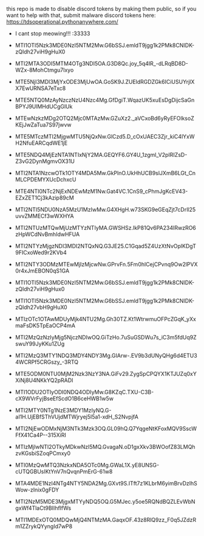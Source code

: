 this repo is made to disable discord tokens by making them public, so if you want to help with that, submit malware discord tokens here: https://tdsoperational.pythonanywhere.com/

- I cant stop meowing!!! :33333

- MTI1OTI5Nzk3MDE0NzI5NTM2Mw.G6bSSJ.emldT9jgg1k2PMk8CNIDK-zQIdh27viH9gHuX0
- MTI2MTA3ODI5MTM4OTg3NDI5OA.G3D8Qc.joy_5q4IR_-dLRqBD8D-WZx-8MohCtmgu7lxyo
- MTE5NjI3MDI3MjYxODE3MjUwOA.GoSK9J.ZUEldRGDZGk6ICiUSUYrjlXX7EwURNSA7eTxc8
- MTE5NTQ0MzAyNzczNzU4Nzc4Mg.GfDgiT.WqazUK5xuEsDgDijcSaGnBPYJ9UlMHdUCgGlUk
- MTEwNzkzMDg2OTQ2Mjc0MTAzMw.GZuXz2._aVCxoBd6yRyEFOlksoZKEjJwZaTua7S97jwvw
- MTE5MTczMTI2MjgwMTU5NjQxNw.GlCzd5.D_cOxUAEC3Zjr_kiC4lYxWH2NfuEARCqdWE1jE
- MTE5NDQ4MjEzNTA1NTIxNjY2MA.GEQYF6.GY4U_1zgml_V2pIRIZsD-Z3vG2DynMgmvOX31U
- MTI2NTA1NzcwOTk1OTY4MDA5Mw.GkPlnO.UkHhUCB9slJXmB6LGt_CnMLCPDEMYXUcDchxcU
- MTE4NTI0NTc2NjExNDEwMzM1Nw.Gat4VC.1CnS9_cPhmJgKcEV43-EZxZET1Cj3kAzip89cM
- MTI2NTI5NDU0NzA5MzU1MzIwMw.G4XHgH.w73SKG9eGEqZjt7cDrIl25uvvZMMECf3wWXHYA
- MTI2NTUzMTQwMjUzMTYzNTIyMA.GWSHSz.lkP81Qv6PA234IRwzRO6zHpWCdNvBmhIdwHFUA
- MTI2NTYzMjgzNDI3MDI2NTQxNQ.G3JE25.C1Gqad5Z4UzXtNvOplKDgT9FICxoWed9r2KVb4
- MTI2NTY3ODMzMTEwMjIzMjcwNw.GPrvFn.5Fm0hlCejCPvnq9Ow2lPVX0r4xJmEBON0qS1GA
- MTI1OTI5Nzk3MDE0NzI5NTM2Mw.G6bSSJ.emldT9jgg1k2PMk8CNIDK-zQIdh27viH9gHux0
- MTI1OTI5Nzk3MDE0NzI5NTM2Mw.G6bSSJ.emldT9jgg1k2PMk8CNIDK-zQIdh27vbH9gHuX0
- MTIzOTc1OTAwMDUyMjk4NTU2Mg.Gh30TZ.Kt1WtrwmuOFPcZGqK_yXxmaFsDK5TpEaOCP4mA
- MTI2MzQzNzIyMjg5NjczNDIwOQ.GiTzHo.7uSuGSDWu7s_iC3m5fdUq9ZswuY99JyKKu1ZUg
- MTI2MzQ3MTY1NDQ3MDY4NDY3Mg.GIArw-.EV9b3dUNyQHg6d4ETU34WCRPf5CRGszy_-3RTQ
- MTE5ODM0NTU0MjM2Nzk3NzY3NA.GiFv29.ZygSpCPQYX1KTJUZq0xYXiNj8U4NKkYQ2pRADI
- MTI1ODU2OTIyODI0NDQ4ODIyMw.G8KZqC.TXU-C3B-cX9WVrFyjBseEfScdO1B6ceHWB1w5w
- MTI2MTY0NTg1NzE3MDY1MzIyNQ.G-aI1H.UjEBfSThVUjdMTWjryej5I5a1-xdH_S2NvpjfA
- MTI2NjEwODMxNjM3NTk3Mzk3OQ.GL09hQ.Q7YqgeNtKFoxMQV9SscWFfX41Ca4P--315XiRI
- MTIzMjIwNTI2OTkyMDkwNzI5MQ.GvagaN.oD1gxXkv3BWOofZ83LMQhzvKGsbiSZoqPCmxy0
- MTI0MzQwMTQ3NzkxNDA5OTc0Mg.GWaL1X.yE8UNSG-cUTQGBUsIKtYnV7nQvqnPmErG-61w8
- MTA4MDE1NzI4NTg4NTY5NDA2Mg.GXvt9S.ITft7z1KLbrM6yimBrvDzlhSWow-zInix0gFDY
- MTI2NzM5MDE3MjgxMTYyNDQ5OQ.G5MJec.y5oe5RQNdBQZLEvWbNgxWf4TlaCt9BIIhflfWs
- MTI1MDExOTQ0MDQwMjQ4NTMzMA.GaqxOF.43z8RlQ9zz_F0q5JZdzRm1ZZrykQYyngId7wP8